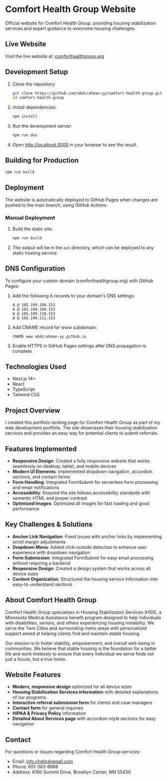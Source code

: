 # Comfort Health Group Website

Official website for Comfort Health Group, providing housing stabilization services and expert guidance to overcome housing challenges.

## Live Website

Visit the live website at: [comforthealthgroup.org](https://comforthealthgroup.org)

## Development Setup

1. Clone the repository:
   ```bash
   git clone https://github.com/abdirahman-yy/comfort-health-group.git
   cd comfort-health-group
   ```

2. Install dependencies:
   ```bash
   npm install
   ```

3. Run the development server:
   ```bash
   npm run dev
   ```

4. Open [http://localhost:3000](http://localhost:3000) in your browser to see the result.

## Building for Production

```bash
npm run build
```

## Deployment

The website is automatically deployed to GitHub Pages when changes are pushed to the main branch, using GitHub Actions.

### Manual Deployment

1. Build the static site:
   ```bash
   npm run build
   ```

2. The output will be in the `out` directory, which can be deployed to any static hosting service.

## DNS Configuration

To configure your custom domain (comforthealthgroup.org) with GitHub Pages:

1. Add the following A records to your domain's DNS settings:
   ```
   A @ 185.199.108.153
   A @ 185.199.109.153
   A @ 185.199.110.153
   A @ 185.199.111.153
   ```

2. Add CNAME record for www subdomain:
   ```
   CNAME www abdirahman-yy.github.io
   ```

3. Enable HTTPS in GitHub Pages settings after DNS propagation is complete.

## Technologies Used

- Next.js 14+
- React
- TypeScript
- Tailwind CSS

## Project Overview

I created this portfolio landing page for Comfort Health Group as part of my web development portfolio. The site showcases their housing stabilization services and provides an easy way for potential clients to submit referrals.

## Features Implemented

- **Responsive Design**: Created a fully responsive website that works seamlessly on desktop, tablet, and mobile devices
- **Modern UI Elements**: Implemented dropdown navigation, accordion sections, and contact forms
- **Form Handling**: Integrated FormSubmit for serverless form processing and email notifications
- **Accessibility**: Ensured the site follows accessibility standards with semantic HTML and proper contrast
- **Optimized Images**: Optimized all images for fast loading and good performance

## Key Challenges & Solutions

- **Anchor Link Navigation**: Fixed issues with anchor links by implementing scroll margin adjustments
- **Dropdown Menu**: Added click-outside detection to enhance user experience with dropdown navigation
- **Form Submission**: Integrated FormSubmit for easy email processing without requiring a backend
- **Responsive Design**: Created a design system that works across all device sizes
- **Content Organization**: Structured the housing service information into easy-to-understand sections

## About Comfort Health Group

Comfort Health Group specializes in Housing Stabilization Services (HSS), a Minnesota Medical Assistance benefit program designed to help individuals with disabilities, seniors, and others experiencing housing instability. We serve the Twin Cities and surrounding metro areas with personalized support aimed at helping clients find and maintain stable housing.

Our mission is to foster stability, empowerment, and overall well-being in communities. We believe that stable housing is the foundation for a better life and work tirelessly to ensure that every individual we serve finds not just a house, but a true home.

## Website Features

- **Modern, responsive design** optimized for all device sizes
- **Housing Stabilization Services information** with detailed explanations of our programs
- **Interactive referral submission form** for clients and case managers
- **Contact form** for general inquiries
- **HIPAA & Privacy Policy** information
- **Detailed About Services page** with accordion-style sections for easy navigation

## Contact

For questions or issues regarding Comfort Health Group services:
- Email: info.chgllc@gmail.com
- Phone: 651-363-6866
- Address: 6160 Summit Drive, Brooklyn Center, MN 55430 